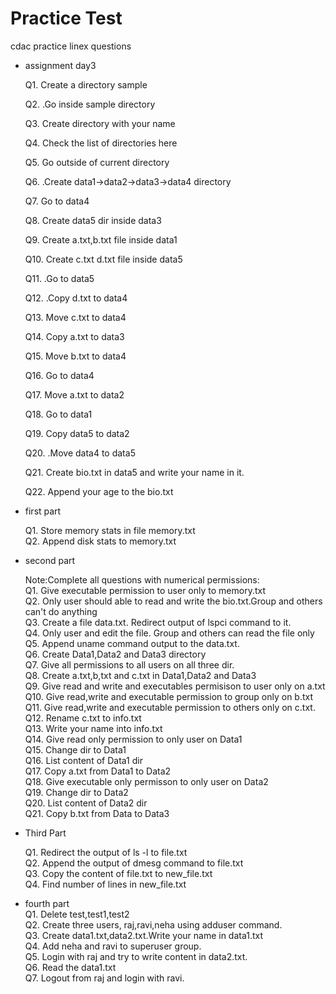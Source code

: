 # Practice Test
cdac practice linex questions
- assignment day3<br>

   Q1.&nbsp;Create a directory sample<br>
   
   Q2.&nbsp;.Go inside  sample directory<br>

   Q3.&nbsp;Create directory with your name<br>

   Q4.&nbsp;Check the list of directories here<br>
   
   Q5.&nbsp;Go outside of current directory<br>

   Q6.&nbsp;.Create data1->data2->data3->data4 directory<br>

   Q7.&nbsp;Go to data4<br>

   Q8.&nbsp;Create data5 dir inside data3<br>

   Q9.&nbsp;Create a.txt,b.txt file inside data1<br>

   Q10.&nbsp;Create c.txt d.txt file inside data5<br>

   Q11.&nbsp;.Go to data5<br>

   Q12.&nbsp;.Copy d.txt to data4<br>

   Q13.&nbsp;Move c.txt to data4<br>

   Q14.&nbsp;Copy a.txt to data3<br>

   Q15.&nbsp;Move b.txt to data4<br>

   Q16.&nbsp;Go to data4<br>

   Q17.&nbsp;Move a.txt to data2<br>

   Q18.&nbsp;Go to data1<br>

   Q19.&nbsp;Copy data5 to data2<br>

   Q20.&nbsp;.Move data4 to data5<br>

   Q21.&nbsp;Create bio.txt in data5 and write your name in it.<br>

   Q22.&nbsp;Append your age to the bio.txt<br>






- first part

   Q1.&nbsp;Store memory stats in file memory.txt<br>
   Q2.&nbsp;Append disk stats to memory.txt<br>



- second part

   Note:Complete all questions with numerical permissions:<br>
   Q1.&nbsp;Give executable permission to user only to memory.txt<br>
   Q2.&nbsp;Only user should able to read and write the bio.txt.Group and others can't do anything<br>
   Q3.&nbsp;Create a file data.txt. Redirect output of lspci command to it.<br>
   Q4.&nbsp;Only user and edit the file. Group and others can read the file only<br>
   Q5.&nbsp;Append uname command output to the data.txt.<br>
   Q6.&nbsp;Create Data1,Data2 and Data3 directory<br>
   Q7.&nbsp;Give all permissions to all users on all three dir.<br>
   Q8.&nbsp;Create a.txt,b,txt and c.txt in Data1,Data2 and Data3<br>
   Q9.&nbsp;Give read and write and executables permisison to user only on a.txt<br>
   Q10.&nbsp;Give read,write and executable permission to group only on b.txt<br>
   Q11.&nbsp;Give read,write and executable permission to others only on c.txt.<br>
   Q12.&nbsp;Rename c.txt to info.txt<br>
   Q13.&nbsp;Write your name into info.txt<br>
   Q14.&nbsp;Give read only permission to only user on Data1<br>
   Q15.&nbsp;Change dir to Data1<br>
   Q16.&nbsp;List content of Data1 dir<br>
   Q17.&nbsp;Copy a.txt from Data1 to Data2<br>
   Q18.&nbsp;Give executable only permisson to only user on Data2<br>
   Q19.&nbsp;Change dir to Data2<br>
   Q20.&nbsp;List content of Data2 dir<br>
   Q21.&nbsp;Copy b.txt from Data to Data3<br>


   

- Third Part<br>

   Q1.&nbsp;Redirect the output of ls -l to file.txt<br>
   Q2.&nbsp;Append the output of dmesg command to file.txt<br>
   Q3.&nbsp;Copy the content of file.txt to new_file.txt<br>
   Q4.&nbsp;Find number of lines in new_file.txt<br>

      
- fourth part<br>
    Q1.&nbsp;Delete test,test1,test2<br>
    Q2.&nbsp;Create three users, raj,ravi,neha using adduser command.<br>
    Q3.&nbsp;Create data1.txt,data2.txt.Write your name in data1.txt<br>
    Q4.&nbsp;Add neha and ravi to superuser group.<br>
    Q5.&nbsp;Login with raj and try to write content in data2.txt.<br>
    Q6.&nbsp;Read the data1.txt<br>
    Q7.&nbsp;Logout from raj and login with ravi.<br>
